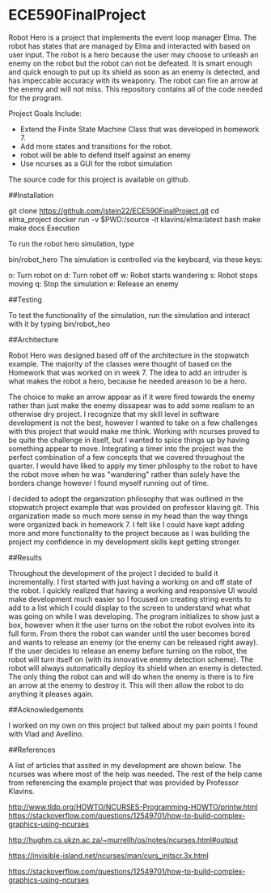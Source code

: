 # ECE590FinalProject
Robot Hero is a project that implements the event loop manager Elma. The robot has states that are managed by Elma and
interacted with based on user input. The robot is a hero because the user may choose to unleash an enemy on the robot but
the robot can not be defeated. It is smart enough and quick enough to put up its shield as soon as an enemy is detected, and
has impeccable accuracy with its weaponry. The robot can fire an arrow at the enemy and will not miss. This repository contains all of the code needed for the program.


Project Goals Include:

- Extend the Finite State Machine Class that was developed in homework 7. 
- Add more states and transitions for the robot.
- robot will be able to defend itself against an enemy
- Use ncurses as a GUI for the robot simulation


The source code for this project is available on github.


##Installation

git clone https://github.com/jstein22/ECE590FinalProject.git
cd elma_project
docker run -v $PWD:/source -it klavins/elma:latest bash
make
make docs
Execution

To run the robot hero simulation, type

bin/robot_hero
The simulation is controlled via the keyboard, via these keys:

o: Turn robot on
d: Turn robot off
w: Robot starts wandering
s: Robot stops moving
q: Stop the simulation
e: Release an enemy

##Testing

To test the functionality of the simulation, run the simulation and interact with it by typing bin/robot_heo

##Architecture

Robot Hero was designed based off of the architecture in the stopwatch example. The majority of the classes were thought of based on the Homework that was worked on in week 7. The idea to add an intruder is what makes the robot a hero, because he needed areason to be a hero. 

The choice to make an arrow appear as if it were fired towards the enemy rather than just make the enemy dissapear was to add some realism to an otherwise dry project. I recognize that my skill level in software development is not the best, however I wanted to take on a few challenges with this project that would make me think. Working with ncurses proved to be quite the challenge in itself, but I wanted to spice things up by having something appear to move. Integrating a timer into the project was the perfect combination of a few concepts that we covered throughout the quarter. I would have liked to apply my timer philosphy to the robot to have the robot move when he was "wandering" rather than solely have the borders change however I found myself running out of time. 

I decided to adopt the organization philosophy that was outlined in the stopwatch project example that was provided on professor klaving git. This organization made so much more sense in my head than the way things were organized back in homework 7. I felt like I could have kept adding more and more functionality to the project because as I was building the project my confidence in my development skills kept getting stronger. 


##Results

Throughout the development of the project I decided to build it incrementally. I first started with just having a working on and off state of the robot. I quickly realized that having a working and responsive UI would make development much easier so I focused on creating string events to add to a list which I could display to the screen to understand what what was going on while I was developing. The program initializes to show just a box, however when it the user turns on the robot the robot evolves into its full form. From there the robot can wander until the user becomes bored and wants to release an enemy (or the enemy can be released right away). If the user decides to release an enemy before turning on the robot, the robot will turn itself on (with its innovative enemy detection scheme). The robot will always automatically deploy its shield when an enemy is detected. The only thing the robot can and will do when the enemy is there is to fire an arrow at the enemy to destroy it. This will then allow the robot to do anything it pleases again.



##Acknowledgements

I worked on my own on this project but talked about my pain points I found with Vlad and Avellino.

##References

A list of articles that assited in my development are shown below. The ncurses was where most of the help was needed. The rest of the help came from referencing the example project that was provided by Professor Klavins.

http://www.tldp.org/HOWTO/NCURSES-Programming-HOWTO/printw.html
https://stackoverflow.com/questions/12549701/how-to-build-complex-graphics-using-ncurses

http://hughm.cs.ukzn.ac.za/~murrellh/os/notes/ncurses.html#output

https://invisible-island.net/ncurses/man/curs_initscr.3x.html

https://stackoverflow.com/questions/12549701/how-to-build-complex-graphics-using-ncurses
